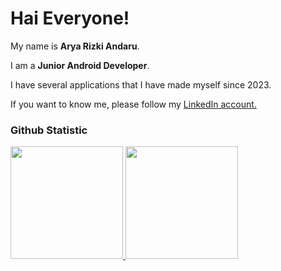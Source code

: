# Hai Everyone!

My name is **Arya Rizki Andaru**.<br>

I am a **Junior Android Developer**.<br> 

I have several applications that I have made myself since 2023.<br>

If you want to know me, please follow my [LinkedIn account.](https://www.linkedin.com/in/aryarizkiandaru/) 

### Github Statistic
<p align="left">
<a href="https://github.com/xryar">
  <img height="180em" src="https://github-readme-stats-eight-theta.vercel.app/api?username=xryar&show_icons=true&theme=algolia&include_all_commits=true&count_private=true"/>
  <img height="180em" src="https://github-readme-stats-eight-theta.vercel.app/api/top-langs/?username=xryar&layout=compact&layout=compact&theme=algolia"/>
</a>
</p>
